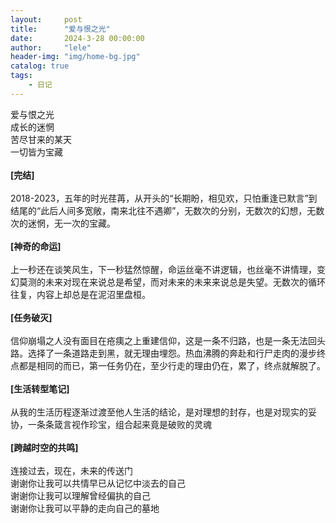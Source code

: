 ```yaml
---
layout:     post
title:      "爱与恨之光"
date:       2024-3-28 00:00:00
author:     "lele"
header-img: "img/home-bg.jpg"
catalog: true
tags:
    - 日记
---
```

爱与恨之光<br>
成长的迷惘<br>
苦尽甘来的某天<br>
一切皆为宝藏<br><br>
**[完结]**<br><br>
​2018-2023，五年的时光荏苒，从开头的“长期盼，相见欢，只怕重逢已默言”到结尾的“此后人间多宽敞，南来北往不遇卿”，无数次的分别，无数次的幻想，无数次的迷惘，无一次的宝藏。<br><br>
**​[神奇的命运]**<br><br>
​上一秒还在谈笑风生，下一秒猛然惊醒，命运丝毫不讲逻辑，也丝毫不讲情理，变幻莫测的未来对现在来说总是希望，而对未来的未来来说总是失望。无数次的循环往复，内容上却总是在泥沼里盘桓。<br><br>
**​[任务破灭]**<br><br>
​信仰崩塌之人没有面目在疮痍之上重建信仰，这是一条不归路，也是一条无法回头路。选择了一条道路走到黑，就无理由埋怨。热血沸腾的奔赴和行尸走肉的漫步终点都是相同的而已，第一任务仍在，至少行走的理由仍在，累了，终点就解脱了。<br><br>
**​[生活转型笔记]**<br><br>
​从我的生活历程逐渐过渡至他人生活的结论，是对理想的封存，也是对现实的妥协，一条条箴言视作珍宝，组合起来竟是破败的灵魂<br><br>
**​[跨越时空的共鸣]**<br><br>
​连接过去，现在，未来的传送门<br>
谢谢你让我可以共情早已从记忆中淡去的自己<br>
谢谢你让我可以理解曾经偏执的自己<br>
​谢谢你让我可以平静的走向自己的墓地<br>